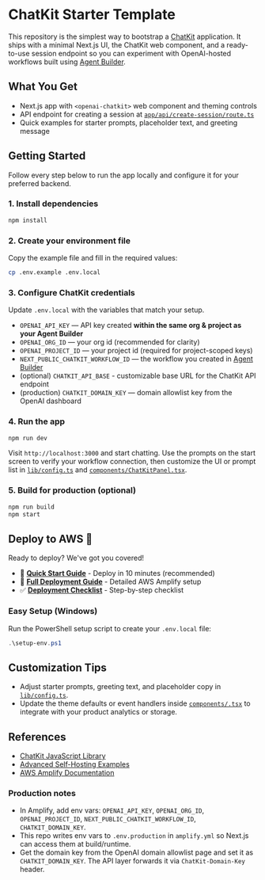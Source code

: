 # ChatKit Starter Template

This repository is the simplest way to bootstrap a [ChatKit](http://openai.github.io/chatkit-js/) application. It ships with a minimal Next.js UI, the ChatKit web component, and a ready-to-use session endpoint so you can experiment with OpenAI-hosted workflows built using [Agent Builder](https://platform.openai.com/agent-builder).

## What You Get

- Next.js app with `<openai-chatkit>` web component and theming controls
- API endpoint for creating a session at [`app/api/create-session/route.ts`](app/api/create-session/route.ts)
- Quick examples for starter prompts, placeholder text, and greeting message

## Getting Started

Follow every step below to run the app locally and configure it for your preferred backend.

### 1. Install dependencies

```bash
npm install
```

### 2. Create your environment file

Copy the example file and fill in the required values:

```bash
cp .env.example .env.local
```

### 3. Configure ChatKit credentials

Update `.env.local` with the variables that match your setup.

- `OPENAI_API_KEY` — API key created **within the same org & project as your Agent Builder**
- `OPENAI_ORG_ID` — your org id (recommended for clarity)
- `OPENAI_PROJECT_ID` — your project id (required for project-scoped keys)
- `NEXT_PUBLIC_CHATKIT_WORKFLOW_ID` — the workflow you created in [Agent Builder](https://platform.openai.com/agent-builder)
- (optional) `CHATKIT_API_BASE` - customizable base URL for the ChatKit API endpoint
- (production) `CHATKIT_DOMAIN_KEY` — domain allowlist key from the OpenAI dashboard

### 4. Run the app

```bash
npm run dev
```

Visit `http://localhost:3000` and start chatting. Use the prompts on the start screen to verify your workflow connection, then customize the UI or prompt list in [`lib/config.ts`](lib/config.ts) and [`components/ChatKitPanel.tsx`](components/ChatKitPanel.tsx).

### 5. Build for production (optional)

```bash
npm run build
npm start
```

## Deploy to AWS 🚀

Ready to deploy? We've got you covered!

- 🚀 **[Quick Start Guide](QUICK_START.md)** - Deploy in 10 minutes (recommended)
- 📖 **[Full Deployment Guide](AWS_DEPLOYMENT_GUIDE.md)** - Detailed AWS Amplify setup
- ✅ **[Deployment Checklist](DEPLOYMENT_CHECKLIST.md)** - Step-by-step checklist

### Easy Setup (Windows)

Run the PowerShell setup script to create your `.env.local` file:

```powershell
.\setup-env.ps1
```

## Customization Tips

- Adjust starter prompts, greeting text, and placeholder copy in [`lib/config.ts`](lib/config.ts).
- Update the theme defaults or event handlers inside [`components/.tsx`](components/ChatKitPanel.tsx) to integrate with your product analytics or storage.

## References

- [ChatKit JavaScript Library](http://openai.github.io/chatkit-js/)
- [Advanced Self-Hosting Examples](https://github.com/openai/openai-chatkit-advanced-samples)
- [AWS Amplify Documentation](https://docs.amplify.aws/)

### Production notes

- In Amplify, add env vars: `OPENAI_API_KEY`, `OPENAI_ORG_ID`, `OPENAI_PROJECT_ID`, `NEXT_PUBLIC_CHATKIT_WORKFLOW_ID`, `CHATKIT_DOMAIN_KEY`.
- This repo writes env vars to `.env.production` in `amplify.yml` so Next.js can access them at build/runtime.
- Get the domain key from the OpenAI domain allowlist page and set it as `CHATKIT_DOMAIN_KEY`. The API layer forwards it via `ChatKit-Domain-Key` header.
